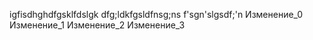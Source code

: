 igfisdhghdfgsklfdslgk
dfg;ldkfgsldfnsg;ns
f'sgn'slgsdf;\'n
Изменение_0
Изменение_1
Изменение_2
Изменение_3